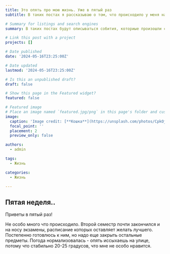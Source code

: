 ```yaml
---
title: Это опять про мою жизнь. Уже в пятый раз
subtitle: В таких постах я рассказываю о том, что происходило у меня на протяжении всей недели,приятного чтения!

# Summary for listings and search engines
summary: В таких постах будут описываться собития, коториые произошли со мной на протяжении недели, много времени не займет.

# Link this post with a project
projects: []

# Date published
date: '2024-05-16T23:25:00Z'

# Date updated
lastmod: '2024-05-16T23:25:00Z'

# Is this an unpublished draft?
draft: false

# Show this page in the Featured widget?
featured: false

# Featured image
# Place an image named `featured.jpg/png` in this page's folder and customize its options here.
image:
  caption: 'Image credit: [**Кошка**](https://unsplash.com/photos/CpkOjOcXdUY)'
  focal_point: ''
  placement: 2
  preview_only: false

authors:
  - admin

tags:
  - Жизнь

categories:
  - Жизнь

---
```


## Пятая неделя..

Приветы в пятый раз!

Не особо много что происходило. Второй семестр почти закончился и на носу экзамены, расписание которых оставляет желать лучшего. Постепенно готовлюсь к ним, но надо еще закрыть остальные предметы. Погода нормализовалась - опять иссыхаешь на улице, потому что стабильно 20-25 градусов, что мне не особо нравится. 

